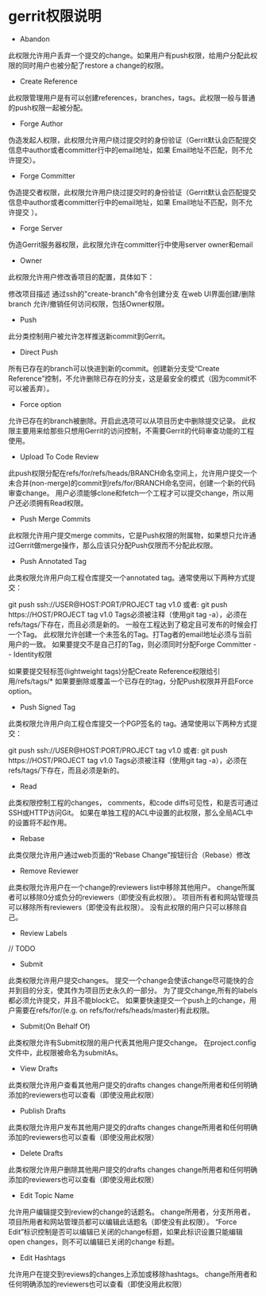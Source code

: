 # gerrit权限说明

- Abandon

此权限允许用户丢弃一个提交的change。如果用户有push权限，给用户分配此权限的同时用户也被分配了restore a change的权限。

- Create Reference

此权限管理用户是有可以创建references，branches，tags。此权限一般与普通的push权限一起被分配。

- Forge Author

伪造发起人权限，此权限允许用户绕过提交时的身份验证（Gerrit默认会匹配提交信息中author或者committer行中的email地址，如果 Email地址不匹配，则不允许提交）。

- Forge Committer

伪造提交者权限，此权限允许用户绕过提交时的身份验证（Gerrit默认会匹配提交信息中author或者committer行中的email地址，如果 Email地址不匹配，则不允许提交 ）。

- Forge Server

伪造Gerrit服务器权限，此权限允许在committer行中使用server owner和email

- Owner

此权限允许用户修改香项目的配置，具体如下：

修改项目描述
通过ssh的"create-branch"命令创建分支
在web UI界面创建/删除branch
允许/撤销任何访问权限，包括Owner权限。

- Push

此分类控制用户被允许怎样推送新commit到Gerrit。

- Direct Push

所有已存在的branch可以快进到新的commit。创建新分支受“Create Reference”控制，不允许删除已存在的分支，这是最安全的模式（因为commit不可以被丢弃）。

- Force option

允许已存在的branch被删除。开启此选项可以从项目历史中删除提交记录。
此权限主要用来给那些只想用Gerrit的访问控制，不需要Gerrit的代码审查功能的工程使用。

- Upload To Code Review

此push权限分配在refs/for/refs/heads/BRANCH命名空间上，允许用户提交一个未合并(non-merge)的commit到refs/for/BRANCH命名空间，创建一个新的代码审查change。
用户必须能够clone和fetch一个工程才可以提交change，所以用户还必须拥有Read权限。

- Push Merge Commits

此权限允许用户提交merge commits，它是Push权限的附属物，如果想只允许通过Gerrit做merge操作，那么应该只分配Push仅限而不分配此权限。

- Push Annotated Tag

此类权限允许用户向工程仓库提交一个annotated tag。通常使用以下两种方式提交：

git push ssh://USER@HOST:PORT/PROJECT tag v1.0
或者:
git push https://HOST/PROJECT tag v1.0
Tags必须被注释（使用git tag -a），必须在refs/tags/下存在，而且必须是新的。
一般在工程达到了稳定且可发布的时候会打一个Tag。
此权限允许创建一个未签名的Tag。打Tag者的email地址必须与当前用户的一致。
如果要提交不是自己打的Tag，则必须同时分配Forge Committer - - Identity权限

如果要提交轻标签(lightweight tags)分配Create Reference权限给引用/refs/tags/*
如果要删除或覆盖一个已存在的tag，分配Push权限并开启Force option。

- Push Signed Tag

此类权限允许用户向工程仓库提交一个PGP签名的 tag。通常使用以下两种方式提交：

git push ssh://USER@HOST:PORT/PROJECT tag v1.0
或者:
git push https://HOST/PROJECT tag v1.0
Tags必须被注释（使用git tag -a），必须在refs/tags/下存在，而且必须是新的。

- Read

此类权限控制工程的changes， comments，和code diffs可见性，和是否可通过SSH或HTTP访问Git。
如果在单独工程的ACL中设置的此权限，那么全局ACL中的设置将不起作用。

- Rebase

此类仅限允许用户通过web页面的“Rebase Change”按钮衍合（Rebase）修改

- Remove Reviewer

此类权限允许用户在一个change的reviewers list中移除其他用户。
change所属者可以移除0分或负分的reviewers（即使没有此权限）。
项目所有者和网站管理员可以移除所有reviewers（即使没有此权限）。
没有此权限的用户只可以移除自己。

- Review Labels

// TODO

- Submit

此类权限允许用户提交changes。
提交一个change会使该change尽可能快的合并到目的分支，使其作为项目历史永久的一部分。
为了提交change,所有的labels都必须允许提交，并且不能block它。
如果要快速提交一个push上的change，用户需要在refs/for/<ref>(e.g. on refs/for/refs/heads/master)有此权限。

- Submit(On Behalf Of)

此类权限允许有Submit权限的用户代表其他用户提交change。
在project.config文件中，此权限被命名为submitAs。

- View Drafts

此类权限允许用户查看其他用户提交的drafts changes
change所用者和任何明确添加的reviewers也可以查看（即使没用此权限）

- Publish Drafts

此类权限允许用户发布其他用户提交的drafts changes
change所用者和任何明确添加的reviewers也可以查看（即使没用此权限）

- Delete Drafts

此类权限允许用户删除其他用户提交的drafts changes
change所用者和任何明确添加的reviewers也可以查看（即使没用此权限）

- Edit Topic Name

允许用户编辑提交到review的change的话题名。
change所用者，分支所用者，项目所用者和网站管理员都可以编辑此话题名（即使没有此权限）。
“Force Edit”标识控制是否可以编辑已关闭的change标题，如果此标识设置只能编辑open changes，则不可以编辑已关闭的change 标题。

- Edit Hashtags

允许用户在提交到reviews的changes上添加或移除hashtags。
change所用者和任何明确添加的reviewers也可以查看（即使没用此权限）